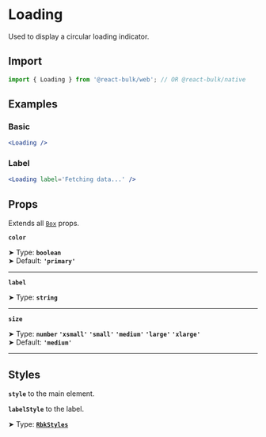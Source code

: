 # Loading

Used to display a circular loading indicator.

## Import

```jsx
import { Loading } from '@react-bulk/web'; // OR @react-bulk/native
```

## Examples

### Basic

```jsx live
<Loading />
```

### Label

```jsx live
<Loading label='Fetching data...' />
```

## Props

Extends all [`Box`](/docs/components/core/box#props) props.

**`color`**

➤ Type: **`boolean`** <br/>
➤ Default: **`'primary'`**

---

**`label`**

➤ Type: **`string`** <br/>

---

**`size`**

➤ Type: **`number` `'xsmall'` `'small'` `'medium'` `'large'` `'xlarge'`** <br/>
➤ Default: **`'medium'`** <br/>

---

## Styles

**`style`** to the main element.

**`labelStyle`** to the label.

➤ Type: **[`RbkStyles`](/docs/type-reference/rbk-styles)** <br/>
